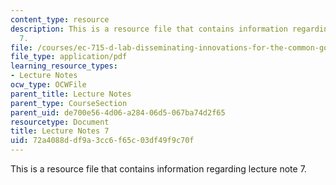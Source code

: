 ```yaml
---
content_type: resource
description: This is a resource file that contains information regarding lecture note
  7.
file: /courses/ec-715-d-lab-disseminating-innovations-for-the-common-good-spring-2007/72a4088ddf9a3cc6f65c03df49f9c70f_MITEC_715S07_notes07.pdf
file_type: application/pdf
learning_resource_types:
- Lecture Notes
ocw_type: OCWFile
parent_title: Lecture Notes
parent_type: CourseSection
parent_uid: de700e56-4d06-a284-06d5-067ba74d2f65
resourcetype: Document
title: Lecture Notes 7
uid: 72a4088d-df9a-3cc6-f65c-03df49f9c70f
---
```

This is a resource file that contains information regarding lecture note 7.

